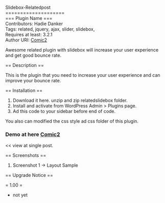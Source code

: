Slidebox-Relatedpost<br/>
====================<br/>
=== Plugin Name ===<br/>
Contributors: Hadie Danker<br/>
Tags: related, jquery, ajax, slider, slidebox, <br/>
Requires at least: 3.2.1<br/>
Author URI: <a href="http://www.comic2.com/">Comic2</a> <br/>

Awesome related plugin with slidebox will increase your user experience and get good bounce rate.

== Description ==

This is the plugin that you need to increase your user experience and can improve your bounce rate. 

 
== Installation ==

1. Download it here. unzip and zip relatedslidebox folder.  
2. Install and activate from WordPress Admin > Plugins page.
3. Ad this code to your sidebar before end of </div> code.  <?php if(function_exists('danker_related_slidebox')) danker_related_slidebox('category','Your Slidebox Title') ;?> 

You also can modified the css style ad css folder of this plugin.


<h3>Demo at here <a href="http://www.comic2.com/">Comic2</a> </h3> << view at single post.

== Screenshots ==

1. Screenshot 1 -> Layout Sample

== Upgrade Notice ==

= 1.00 =
* not yet
